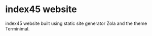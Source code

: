# index45 website

index45 website built using static site generator Zola and the theme Terminimal.
